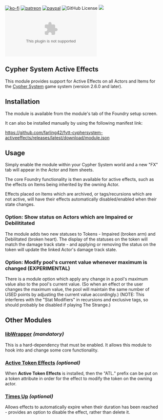 [![ko-fi](https://img.shields.io/badge/Ko--Fi-farling-success)](https://ko-fi.com/farling)
[![patreon](https://img.shields.io/badge/Patreon-amusingtime-success)](https://patreon.com/amusingtime)
[![paypal](https://img.shields.io/badge/Paypal-farling-success)](https://paypal.me/farling)
![GitHub License](https://img.shields.io/github/license/farling42/fvtt-cyphersystem-activeeffects)
![](https://img.shields.io/badge/Foundry-v11-informational)
![Latest Release Download Count](https://img.shields.io/github/downloads/farling42/fvtt-cyphersystem-activeeffects/latest/module.zip)

## Cypher System Active Effects

This module provides support for Active Effects on all Actors and Items for the [Cypher System](https://foundryvtt.com/packages/cyphersystem) game system (version 2.6.0 and later).

## Installation

The module is available from the module's tab of the Foundry setup screen.

It can also be installed manually by using the following manifest link:

https://github.com/farling42/fvtt-cyphersystem-activeeffects/releases/latest/download/module.json

## Usage

Simply enable the module within your Cypher System world and a new "FX" tab will appear in the Actor and Item sheets.

The core Foundry functionality is then available for active effects, such as the effects on Items being inherited by the owning Actor.

Effects placed on Items which are archived, or tags/recursions which are not active, will have their effects automatically disabled/enabled when their state changes.

### Option: Show status on Actors which are Impaired or Debilititated

The module adds two new statuses to Tokens - Impaired (broken arm) and Debilitated (broken heart). The display of the statuses on the token will match the damage track state - and applying or removing the status on the token will update the linked Actor's damage track state.

### Option: Modify pool's current value whenever maximum is changed (EXPERIMENTAL)

There is a module option which apply any change in a pool's maximum value also to the pool's current value. (So when an effect or the user changes the maximum value, the pool will maintain the same number of USED points by adjusting the current value accordingly.)
(NOTE: This interferes with the "Stat Modifiers" in recursions and exclusive tags, so should probably be disabled if playing The Strange.)

## Other Modules

### [libWrapper](https://foundryvtt.com/packages/lib-wrapper) _(mandatory)_

This is a hard-dependency that must be enabled. It allows this module to hook into and change some core functionality.

### [Active Token Effects](https://foundryvtt.com/packages/ATL) _(optional)_

When **Active Token Effects** is installed, then the "ATL." prefix can be put on a token attribute in order for the effect to modify the token on the owning actor.

### [Times Up](https://foundryvtt.com/packages/times-up) _(optional)_

Allows effects to automatically expire when their duration has been reached - provides an option to disable the effect, rather than delete it.
